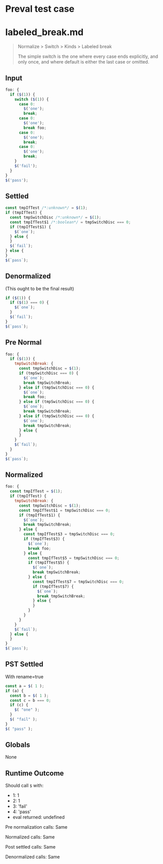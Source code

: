 # Preval test case

# labeled_break.md

> Normalize > Switch > Kinds > Labeled break
>
> The simple switch is the one where every case ends explicitly, and only once, and where default is either the last case or omitted.

## Input

`````js filename=intro
foo: {
  if ($(1)) {
    switch ($(1)) {
      case 0:
        $('one');
        break;
      case 0:
        $('one');
        break foo;
      case 0:
        $('one');
        break;
      case 0:
        $('one');
        break;
    }
    $('fail');
  }
}
$('pass');
`````

## Settled


`````js filename=intro
const tmpIfTest /*:unknown*/ = $(1);
if (tmpIfTest) {
  const tmpSwitchDisc /*:unknown*/ = $(1);
  const tmpIfTest$1 /*:boolean*/ = tmpSwitchDisc === 0;
  if (tmpIfTest$1) {
    $(`one`);
  } else {
  }
  $(`fail`);
} else {
}
$(`pass`);
`````

## Denormalized
(This ought to be the final result)

`````js filename=intro
if ($(1)) {
  if ($(1) === 0) {
    $(`one`);
  }
  $(`fail`);
}
$(`pass`);
`````

## Pre Normal


`````js filename=intro
foo: {
  if ($(1)) {
    tmpSwitchBreak: {
      const tmpSwitchDisc = $(1);
      if (tmpSwitchDisc === 0) {
        $(`one`);
        break tmpSwitchBreak;
      } else if (tmpSwitchDisc === 0) {
        $(`one`);
        break foo;
      } else if (tmpSwitchDisc === 0) {
        $(`one`);
        break tmpSwitchBreak;
      } else if (tmpSwitchDisc === 0) {
        $(`one`);
        break tmpSwitchBreak;
      } else {
      }
    }
    $(`fail`);
  }
}
$(`pass`);
`````

## Normalized


`````js filename=intro
foo: {
  const tmpIfTest = $(1);
  if (tmpIfTest) {
    tmpSwitchBreak: {
      const tmpSwitchDisc = $(1);
      const tmpIfTest$1 = tmpSwitchDisc === 0;
      if (tmpIfTest$1) {
        $(`one`);
        break tmpSwitchBreak;
      } else {
        const tmpIfTest$3 = tmpSwitchDisc === 0;
        if (tmpIfTest$3) {
          $(`one`);
          break foo;
        } else {
          const tmpIfTest$5 = tmpSwitchDisc === 0;
          if (tmpIfTest$5) {
            $(`one`);
            break tmpSwitchBreak;
          } else {
            const tmpIfTest$7 = tmpSwitchDisc === 0;
            if (tmpIfTest$7) {
              $(`one`);
              break tmpSwitchBreak;
            } else {
            }
          }
        }
      }
    }
    $(`fail`);
  } else {
  }
}
$(`pass`);
`````

## PST Settled
With rename=true

`````js filename=intro
const a = $( 1 );
if (a) {
  const b = $( 1 );
  const c = b === 0;
  if (c) {
    $( "one" );
  }
  $( "fail" );
}
$( "pass" );
`````

## Globals

None

## Runtime Outcome

Should call `$` with:
 - 1: 1
 - 2: 1
 - 3: 'fail'
 - 4: 'pass'
 - eval returned: undefined

Pre normalization calls: Same

Normalized calls: Same

Post settled calls: Same

Denormalized calls: Same
